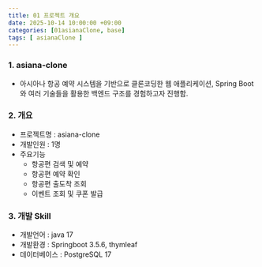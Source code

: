 ```yaml
---
title: 01 프로젝트 개요
date: 2025-10-14 10:00:00 +09:00
categories: [01asianaClone, base]
tags: [ asianaClone ]
---
```


### 1. asiana-clone
 - 아시아나 항공 예약 시스템을 기반으로 클론코딩한 웹 애플리케이션, Spring Boot와 여러 기술들을 활용한 백엔드 구조를 경험하고자 진행함.

### 2. 개요
- 프로젝트명 : asiana-clone
- 개발인원 : 1명
- 주요기능
  - 항공편 검색 및 예약
  - 항공편 예약 확인
  - 항공편 출도착 조회
  - 이벤트 조회 및 쿠폰 발급

### 3. 개발 Skill
- 개발언어 : java 17
- 개발환경 : Springboot 3.5.6, thymleaf
- 데이터베이스 : PostgreSQL 17
